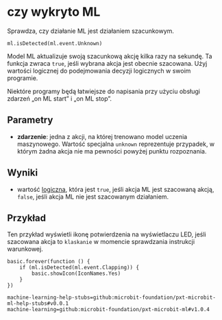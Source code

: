 # czy wykryto ML

Sprawdza, czy działanie ML jest działaniem szacunkowym.

```sig
ml.isDetected(ml.event.Unknown)
```

Model ML aktualizuje swoją szacunkową akcję kilka razy na sekundę. Ta funkcja zwraca `true`, jeśli wybrana akcja jest obecnie szacowana. Użyj wartości logicznej do podejmowania decyzji logicznych w swoim programie.

Niektóre programy będą łatwiejsze do napisania przy użyciu obsługi zdarzeń „on ML start” i „on ML stop”.

## Parametry

- **zdarzenie**: jedna z akcji, na której trenowano model uczenia maszynowego. Wartość specjalna `unknown` reprezentuje przypadek, w którym żadna akcja nie ma pewności powyżej punktu rozpoznania.

## Wyniki

- wartość [logiczna](/types/boolean), która jest `true`, jeśli akcja ML jest szacowaną akcją, `false`, jeśli akcja ML nie jest szacowanym działaniem.

## Przykład

Ten przykład wyświetli ikonę potwierdzenia na wyświetlaczu LED, jeśli szacowana akcja to `klaskanie` w momencie sprawdzania instrukcji warunkowej.

```blocks
basic.forever(function () {
    if (ml.isDetected(ml.event.Clapping)) {
        basic.showIcon(IconNames.Yes)
    }
})
```

```package
machine-learning-help-stubs=github:microbit-foundation/pxt-microbit-ml-help-stubs#v0.0.1
machine-learning=github:microbit-foundation/pxt-microbit-ml#v1.0.4
```
